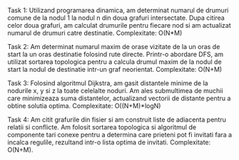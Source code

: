 Task 1: Utilizand programarea dinamica, am determinat numarul de drumuri comune de la nodul 1 la nodul n din doua grafuri intersectate. Dupa citirea celor doua grafuri, am calculat drumurile pentru fiecare nod si am actualizat numarul de drumuri catre destinatie.
Complexitate: O(N*M)

Task 2: Am determinat numarul maxim de orase vizitate de la un oras de start la un oras destinatie folosind rute directe. Printr-o abordare DFS, am utilizat sortarea topologica pentru a calcula drumul maxim de la nodul de start la nodul de destinatie intr-un graf neorientat.
Complexitate: O(N+M)

Task 3: Folosind algoritmul Dijkstra, am gasit distantele minime de la nodurile x, y si z la toate celelalte noduri. Am ales submultimea de muchii care minimizeaza suma distantelor, actualizand vectorii de distante pentru a obtine solutia optima.
Complexitate: O((N+M)*logN)

Task 4: Am citit grafurile din fisier si am construit liste de adiacenta pentru relatii si conflicte. Am folosit sortarea topologica si algoritmul de componente tari conexe pentru a determina care prieteni pot fi invitati fara a incalca regulile, rezultand intr-o lista optima de invitati.
Complexitate: O(N+M).
